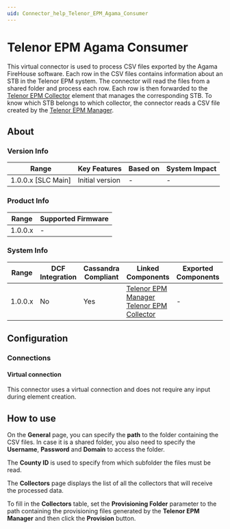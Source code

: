 ```yaml
---
uid: Connector_help_Telenor_EPM_Agama_Consumer
---
```


# Telenor EPM Agama Consumer

This virtual connector is used to process CSV files exported by the Agama FireHouse software. Each row in the CSV files contains information about an STB in the Telenor EPM system. The connector will read the files from a shared folder and process each row. Each row is then forwarded to the [Telenor EPM Collector](/Driver%20Help/Telenor%20EPM%20Collector.aspx) element that manages the corresponding STB. To know which STB belongs to which collector, the connector reads a CSV file created by the [Telenor EPM Manager](xref:Connector_help_Telenor_EPM_Manager).

## About

### Version Info

| **Range**            | **Key Features** | **Based on** | **System Impact** |
|----------------------|------------------|--------------|-------------------|
| 1.0.0.x \[SLC Main\] | Initial version  | \-           | \-                |

### Product Info

| **Range** | **Supported Firmware** |
|-----------|------------------------|
| 1.0.0.x   | \-                     |

### System Info

| **Range** | **DCF Integration** | **Cassandra Compliant** | **Linked Components**                                                                                                                     | **Exported Components** |
|-----------|---------------------|-------------------------|-------------------------------------------------------------------------------------------------------------------------------------------|-------------------------|
| 1.0.0.x   | No                  | Yes                     | [Telenor EPM Manager](/Driver%20Help/Telenor%20EPM%20Manager.aspx) [Telenor EPM Collector](xref:Connector_help_Telenor_EPM_Collector) | \-                      |

## Configuration

### Connections

#### Virtual connection

This connector uses a virtual connection and does not require any input during element creation.

## How to use

On the **General** page, you can specify the **path** to the folder containing the CSV files. In case it is a shared folder, you also need to specify the **Username**, **Password** and **Domain** to access the folder.

The **County ID** is used to specify from which subfolder the files must be read.

The **Collectors** page displays the list of all the collectors that will receive the processed data.

To fill in the **Collectors** table, set the **Provisioning Folder** parameter to the path containing the provisioning files generated by the **Telenor EPM Manager** and then click the **Provision** button.
